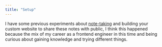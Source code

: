 ```yaml
---
title: "Setup"
---
```


I have some previous experiments about [note-taking](https://www.reddit.com/r/NoteTaking) and building your custom website to share these notes with public, I think this happened because the mix of my career as a frontend engineer in this time and being curious about gaining knowledge and trying different things.
